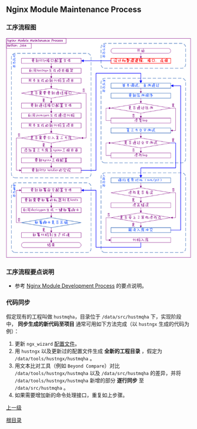 Nginx Module Maintenance Process
--

### 工序流程图 ###
![architect](maintenance.png)

### 工序流程要点说明 ###

- 参考 [Nginx Module Development Process](development.md) 的要点说明。

### 代码同步 ###

假定现有的工程叫做 `hustmqha`，目录位于 `/data/src/hustmqha` 下，实现阶段中， **同步生成的新代码至项目** 通常可用如下方法完成（以 `hustngx` 生成的代码为例）：

1. 更新 `ngx_wizard` [配置文件](../advanced/ngx_wizard.md)。
2. 用 `hustngx` 以及更新过的配置文件生成 **全新的工程目录** ，假定为 `/data/tools/hustngx/hustmqha` 。
3. 用文本比对工具（例如 `Beyond Compare`）对比 `/data/tools/hustngx/hustmqha` 以及 `/data/src/hustmqha` 的差异，并将 `/data/tools/hustngx/hustmqha` 新增的部分 **逐行同步** 至 `/data/src/hustmqha` 。
4. 如果需要增加新的命令处理接口，重复如上步骤。

[上一级](index.md)

[根目录](../index.md)
